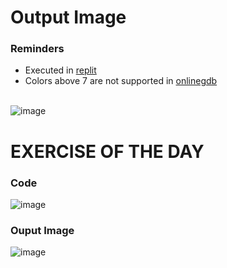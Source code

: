 # Output Image
### Reminders
- Executed in [replit](https://replit.com/~) <br>
- Colors above 7 are not supported in [onlinegdb](https://www.onlinegdb.com/online_c++_compiler)
<br><br>

![image](https://user-images.githubusercontent.com/79815768/119093193-f91d0000-ba41-11eb-84aa-baba82edbdba.png)

# EXERCISE OF THE DAY
### Code
![image](https://user-images.githubusercontent.com/79815768/119089120-3bdbd980-ba3c-11eb-9744-e6fdd3ff874a.png)

### Ouput Image
![image](https://user-images.githubusercontent.com/79815768/119089130-3ed6ca00-ba3c-11eb-9bb2-e9bf42fe8fc7.png)
